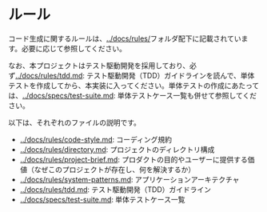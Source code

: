 # ルール

コード生成に関するルールは、[../docs/rules/](../docs/rules/)フォルダ配下に記載されています。必要に応じて参照してください。

なお、本プロジェクトはテスト駆動開発を採用しており、必ず[../docs/rules/tdd.md](../docs/rules/tdd.md): テスト駆動開発（TDD）ガイドラインを読んで、単体テストを作成してから、本実装に入ってください。単体テストの作成にあたっては、[../docs/specs/test-suite.md](../docs/specs/test-suite.md): 単体テストケース一覧も併せて参照してください。

以下は、それぞれのファイルの説明です。

- [../docs/rules/code-style.md](../docs/rules/code-style.md): コーディング規約
- [../docs/rules/directory.md](../docs/rules/directory.md): プロジェクトのディレクトリ構成
- [../docs/rules/project-brief.md](../docs/rules/project-brief.md): プロダクトの目的やユーザーに提供する価値（なぜこのプロジェクトが存在し、何を解決するか）
- [../docs/rules/system-patterns.md](../docs/rules/system-patterns.md): アプリケーションアーキテクチャ
- [../docs/rules/tdd.md](../docs/rules/tdd.md): テスト駆動開発（TDD）ガイドライン
- [../docs/specs/test-suite.md](../docs/specs/test-suite.md): 単体テストケース一覧